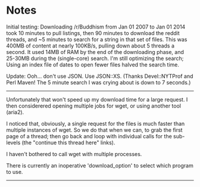 # Notes

Initial testing:
Downloading /r/Buddhism from Jan 01 2007 to Jan 01 2014 took 10 minutes to pull listings, then 90 minutes to download the reddit threads, and ~5 minutes to search for a string in that set of files. This was 400MB of content at nearly 100KB/s, pulling down about 5 threads a second. It used 14MB of RAM by the end of the downloading phase, and 25-30MB during the (single-core) search. I'm still optimizing the search; Using an index file of dates to open fewer files halved the search time.

Update: Ooh... don't use JSON. Use JSON::XS.
(Thanks Devel::NYTProf and Perl Maven! The 5 minute search I was crying about is down to 7 seconds.)

----

Unfortunately that won't speed up my download time for a large request.
I then considerered opening multiple jobs for wget, or using another tool (aria2).

I noticed that, obviously, a single request for the files is much faster than multiple instances of wget. So we do that when we can, to grab the first page of a thread; then go back and loop with individual calls for the sub-levels (the "continue this thread here" links).

I haven't bothered to call wget with multiple processes.

There is currently an inoperative 'download_option' to select which program to use.

----